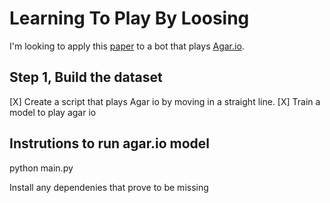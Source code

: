 # Learning To Play By Loosing

I'm looking to apply this [paper](https://arxiv.org/abs/1704.05588) to a bot that plays [Agar.io](agar.io).

## Step 1, Build the dataset

[X] Create a script that plays Agar io by moving in a straight line.
[X] Train a model to play agar io

## Instrutions to run agar.io model

python main.py

Install any dependenies that prove to be missing

